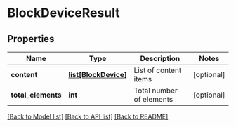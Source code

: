 # BlockDeviceResult

## Properties
Name | Type | Description | Notes
------------ | ------------- | ------------- | -------------
**content** | [**list[BlockDevice]**](BlockDevice.md) | List of content items | [optional] 
**total_elements** | **int** | Total number of elements | [optional] 

[[Back to Model list]](../README.md#documentation-for-models) [[Back to API list]](../README.md#documentation-for-api-endpoints) [[Back to README]](../README.md)

